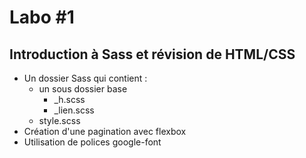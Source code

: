 # Labo #1
## Introduction à Sass et révision de HTML/CSS

- Un dossier Sass qui contient :
    - un sous dossier base
        - _h.scss
        - _lien.scss
    - style.scss
- Création d'une pagination avec flexbox
- Utilisation de polices google-font